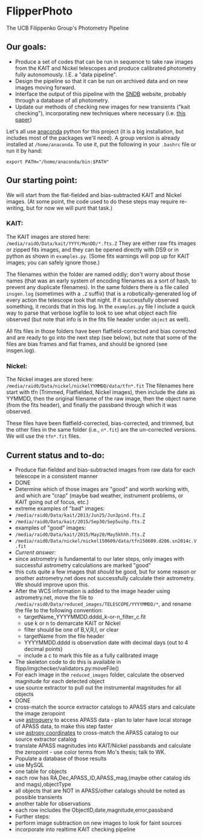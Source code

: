 # FlipperPhoto
The UCB Filippenko Group's Photometry Pipeline


## Our goals:

 - Produce a set of codes that can be run in sequence to take 
   raw images from the KAIT and Nickel telescopes and produce 
   calibrated photometry fully autonomously.  I.E. a "data pipeline".
  - Design the pipeline so that it can be run on archived data and on new
    images moving forward.
 - Interface the output of this pipeline with the [SNDB](http://heracles.astro.berkeley.edu/sndb/) website, probably through a database of all photometry.
 - Update our methods of checking new images for new transients ("kait checking"),
   incorporating new techniques where necessary (i.e. [this paper](http://adsabs.harvard.edu/cgi-bin/nph-data_query?bibcode=2016arXiv160102655Z&db_key=PRE&link_type=ABSTRACT&high=5370fb403432352))

Let's all use [anaconda](https://www.continuum.io/downloads) python for this project (it is a big installation, but includes most of the packages we'll need).  A group version is already installed at ``/home/anaconda``.  To use it, put the following in your ``.bashrc`` file or run it by hand:

    export PATH="/home/anaconda/bin:$PATH"



## Our starting point:

We will start from the flat-fielded and bias-subtracted KAIT and Nickel images. (At some point, the code used to do these steps may require re-writing, but for now we will punt that task.)


### KAIT:

The KAIT images are stored here: ``/media/raid0/Data/kait/YYYY/MonDD/*.fts.Z``
They are either raw fits images or zipped fits images, and they can be opened directly with DS9 or in python as shown in ``examples.py``.  (Some fits warnings will pop up for KAIT images; you can safely ignore those.)

The filenames within the folder are named oddly; don't worry about those names (that was an early system of encoding filenames as a sort of hash, to prevent any duplicate filenames).  In the same folders there is a file called ``insgen.log`` (sometimes with a ``.Z`` suffix) that is a robotically-generated log of every action the telescope took that night.  If it successfully observed something, it records that in this log.  In the ``examples.py`` file I include a quick way to parse that verbose logfile to look to see what object each file observed (but note that info is in the fits file header under ``object`` as well).

All fits files in those folders have been flatfield-corrected and bias corrected and are ready to go into the next step (see below), but note that some of the files are bias frames and flat frames, and should be ignored (see insgen.log).


### Nickel:

The Nickel images are stored here: ``/media/raid0/Data/nickel/nickelYYMMDD/data/tfn*.fit``
The filenames here start with tfn (Trimmed, Flatfielded, Nickel images), then include the date as YYMMDD, then the original filename of the raw image, then the object name (from the fits header), and finally the passband through which it was observed.

These files have been flatfield-corrected, bias-corrected, and trimmed, but the other files in the same folder (i.e., ``n*.fit``) are the un-corrected versions.  We will use the ``tfn*.fit`` files.


## Current status and to-do:

 - Produce flat-fielded and bias-subtracted images from raw data for each telescope in a consistent manner
  - DONE
 - Determine which of those images are "good" and worth working with, and which are "crap" (maybe bad weather, instrument problems, or KAIT going out of focus, etc.)
  - extreme examples of "bad" images:
   - ``/media/raid0/Data/kait/2013/Jun25/Jun3pind.fts.Z``
   - ``/media/raid0/Data/kait/2015/Sep30/Sep5uihp.fts.Z``
  - examples of "good" images: 
   - ``/media/raid0/Data/kait/2015/May20/May5khhh.fts.Z``
   - ``/media/raid0/Data/nickel/nickel150609/data/tfn150609.d206.sn2014c.V.fit``
 - *Current answer:*
  - since astrometry is fundamental to our later steps, only images with successful
    astrometry calculations are marked "good"
  - this cuts quite a few images that *should* be good, but for some reason or another
    astrometry.net does not successfully calculate their astrometry.  We should 
    improve upon this.
 - After the WCS information is added to the image header using astrometry.net, move the file to ``/media/raid0/Data/reduced_images/TELESCOPE/YYYYMMDD/*``, and rename the file to the following convention:
   - targetName\_YYYYMMDD.dddd\_k-or-n\_filter\_c.fit
    - use k or n to demarcate KAIT or Nickel
    - filter should be one of B,V,R,I, or clear
    - targetName from the file header
    - YYYYMMDD.dddd is observation date with decimal days (out to 4 decimal points)
    - include a c to mark this file as a fully calibrated image
  - The skeleton code to do this is available in flipp/imgchecker/validators.py:moveFile()
 - For each image in the `reduced_images` folder, calculate the observed magnitude for each detected object
  - use source extractor to pull out the instrumental magnitudes for all objects
   - DONE
  - cross-match the source extractor catalogs to APASS stars and calculate the image zeropoint
   - use [astroquery](http://www.astropy.org/astroquery/) to access APASS data
    - plan to later have local storage of APASS data, to make this step faster
   - use [astropy coordinates](http://astropy.readthedocs.io/en/latest/coordinates/) to cross-match the APASS catalog to our source extractor catalog
   - translate APASS magnitudes into KAIT/Nickel passbands and calculate the zeropoint
    - use color terms from Mo's thesis; talk to WK.
 - Populate a database of those results
  - use MySQL
  - one table for objects
   - each row has RA,Dec,APASS\_ID,APASS\_mag,(maybe other catalog ids and mags),objectType
   - all objects that are NOT in APASS/other catalogs should be noted as possible transients
  - another table for observations
   - each row includes the ObjectID,date,magnitude,error,passband
 - Further steps:
  - perform image subtraction on new images to look for faint sources
  - incorporate into realtime KAIT checking pipeline
